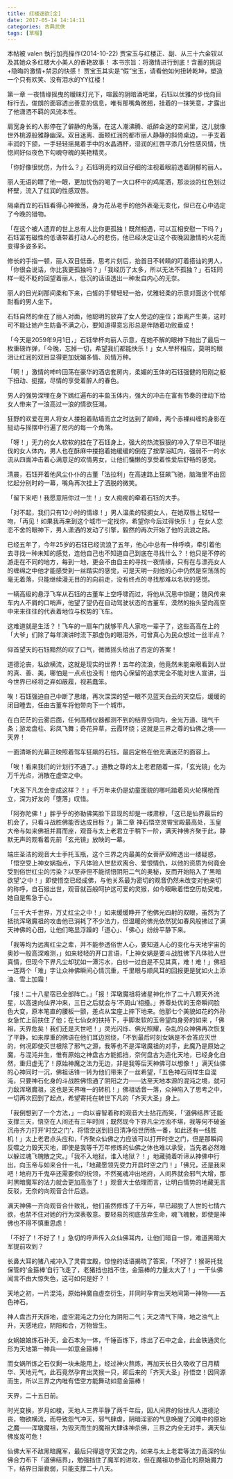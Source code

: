 ```yaml
---
title: 红楼逐欲[全]
date: 2017-05-14 14:14:11
categories: 古典武俠
tags: [草榴]
---
```

本帖被 valen 執行加亮操作(2014-10-22)
贾宝玉与红楼正、副、从三十六金钗以及其她众多红楼大小美人的香艳故事！
本书宗旨：将激情进行到底！含蓄的挑逗+隐晦的激情+禁忌的快感！
贾宝玉其实是“假”宝玉，请看他如何扭转乾坤，塑造一个只有欢笑、没有泪水的YY红楼！



第一章 一夜情缘摇曳的暧昧灯光下，喧嚣的阴暗酒吧里，石钰以优雅的步伐向目标行去，俊朗的面容透出善意的信息，唯有那嘴角微翘，挂着的一抹笑意，才露出了他潇洒不羁的风流本性。

肩宽身长的人影停在了僻静的角落，在这人潮沸腾、纸醉金迷的空间里，这儿就像世外桃源般雅静幽深。双目迷离、面颊红润的都市丽人静静的斜倚桌边，一手支着丰润的下颌，一手轻轻摇晃着手中的水晶酒杯，湿润的红唇平添几分性感风情，恍惚间好似夜色下勾魂夺魄的美艳精灵。

「你好像很忧伤，为什么？」石钰明亮的双目仔细的注视着眼前透着阴郁的丽人。

丽人无语的瞟了他一眼，更加忧伤的喝了一大口杯中的鸡尾酒，那淡淡的红色划过杯壁，流入了红润的性感双唇。

隔桌而立的石钰看得心神微荡，身为花丛老手的他外表毫无变化，但已在心中选定了今晚的猎物。

「在这个被人遗弃的世上总有人比你更孤独！既然相遇，可以互相安慰一下吗？」石钰富有磁性的低语带着打动人心的悲伤，他已经决定让这个夜晚因激情的火花而变得多姿多彩。

修长的手指一顿，丽人双目低垂，思考片刻后，抬首目不转睛的盯着搭讪的男人，「你很会说话，你比我更孤独吗？」「我经历了太多，所以无法不孤独？」石钰同样一眨不眨的回望着丽人，低沉的话语透出一种发自内心的无奈。

丽人的目光刹那间柔和下来，白皙的手臂轻轻一抬，优雅轻柔的示意对面这个忧郁耐看的男人坐下。

石钰自然的坐在了丽人对面，他聪明的放弃了女人旁边的座位；距离产生美，这时可不能让她产生防备不满之心，要知道得意忘形总是伴随着功败垂成！

「今天是2059年9月1日，」石钰举杯向丽人示意，在她不解的眼神下抛出了最后一枚重磅炸弹，「今晚，忘掉一切，希望我们都能快乐！」女人举杯相应，莫明的眼泪让红润的双目显得更加妩媚多情、风情万种。

「啊！」激情的呻吟回荡在豪华的酒店套房内，柔媚的玉体的石钰强健的阳刚之躯下扭动、挺摆，尽情的享受着醉人的春色。

男人的强势深埋在身下嫣红遍布的丰盈玉体内，强大的冲击在富有节奏的律动下给女人带来了一浪高过一浪的情欲狂潮。

狂野的欢爱在男人将女人搂抱着贴墙而立之时达到了颠峰，两个赤裸纠缠的身影在挺动与摇摆中行遍了房内的每一个角落。

「呀！」无力的女人软软的挂在了石钰身上，强大的热流狠狠的冲入了早已不堪挞伐的女人体内，男人也在酥麻中搂抱着她缓缓的倒在了按摩浴缸内，强弱不一的水流从四面冲击着心满意足的欢情男女，让他们慵懒的享受着性爱后舒畅的感觉。

清晨，石钰开着他风尘仆仆的古董「法拉利」在高速路上狂飙飞驰，脑海里不由回忆起分别时的一幕，嘴角再次挂上了洒脱的微笑。

「留下来吧！我愿意陪你过一生！」女人痴痴的牵着石钰的大手。

「对不起，我们只有12小时的情缘！」男人温柔的轻拥女人，在她双唇上轻轻一吻，「再见！如果我再来到这个城市一定找你，希望你今后过得快乐！」在女人恋恋不舍的眼神下，男人潇洒的发动了引擎，毅然的再次开始了他的流浪之路。

已经五年了，今年25岁的石钰已经流浪了五年，他心中总有一种呼唤，牵引着他去寻找一种未知的感觉，连他自己也不知道自己到底在寻找什么？！他只是不停的游走在不同的地方，每到一地，更会不由自主的寻找一夜情缘，只有在与漂亮女人的缠绵之中他才能感受到一丝踏实的感觉，可是天明一刻他的心中仍然是空荡荡的毫无着落，只能继续漫无目的的向前走，没有终点的寻找那难以名状的感觉。

一辆高级的悬浮飞车从石钰的古董车上空呼啸而过，将他从沉思中惊醒；随风传来车内人不屑的口哨声，他望了望仍在自动驾驶状态的古董车，漠然的抬头望向高空中来来往往的代表着地位与权势的飞车。

这难道就是生活？！飞车的一扇车门就够平凡人家吃一辈子了，这些高高在上的「大爷」们除了每年演讲时流下那虚伪的眼泪外，可曾真心为民众想过一丝半点？

仰首望天的石钰黯然的叹了口气，微微摇头给出了否定的答案！

道德沦丧，私欲横流，这就是现实的世界！五年的流浪，他竟然未能亲眼看到人世的真、善、美，哪怕是一点点也没有！他内心保留的追求完全不能对世人宣讲，当今世界已经将之弃如蔽履，视若蠢笨。

唉！石钰强迫自己中断了思绪，再次深深的望一眼不见蓝天白云的天空后，缓缓的闭目睡去，任由古董车将他带向下一个城市。

在白茫茫的云雾后面，任何高精仪器都测不到的结界空间内，金光万道、瑞气千条；游龙盘柱、彩凤飞舞；奇花异草，云霞环绕；这就是三界之尊的仙佛之境——天界！

一面清晰的光幕正映照着驾车狂飙的石钰，最后定格在他充满迷茫的面容上。

「唉！看来我们的计划行不通了。」道教之尊的太上老君随着一挥，「玄光镜」化为万千光点，消散在虚空之中。

「大圣下凡怎会变成这样？！」千万年来仍是幼童面貌的哪吒踏着风火轮横枪而立，深为好友的「堕落」叹惜。

「阿弥陀佛！」胖乎乎的弥勒佛笑脸下显现的却是一缕肃穆，「这已是仙界最后的机会了，只看斗战胜佛能否达成目标？」第二章 神石悟空灵霄宝殿最高处，玉皇大帝与如来佛祖并肩而座，观音与太上老君立于稍下一阶，满天神佛齐聚于此，静默无声的观看着先前「玄光镜」放映的一幕。

端庄圣洁的观音大士手托玉瓶，这个三界之内最美的女菩萨双眸透出一缕疑惑，「悟空受上神女娲指点，下凡体验人世悲欢离合、爱恨情仇，以他的资质为何竟会受到俗世红尘的污染？以至非但不能彻悟阴阳二气的奥秘，反而开始陷入了‘黑暗欲望’之中！」即使悟空已经成佛，与他关系最为密切的观音仍然未改变对他亲切的称呼，自石猴出世，观音就百般呵护这可爱的灵猴，如今眼瞅着悟空历劫受难，她自是焦急于心。

「三千大千世界，万丈红尘之中！」如来缓缓睁开了他佛光四射的双眼，虽然为了抵抗浑墩魔祖的攻击他已消耗了不少法力，但温暖的佛光依然犹如春风般拂过了满天神佛的心田，让他们略显浮躁的「道心」、「佛心」纷纷平静下来。

「我等均为远离红尘之辈，并不能参透俗世人心，要知道人心的变化与天地宇宙的奥妙一般高深难测，」如来轻轻的开口言语，「上神女娲是要斗战胜佛下凡体验人世真情，但现今下界凡尘却犹如一潭污水，白纱一过自是不见其真，难！难！」佛祖一连两个「难」字让众神佛瞬间心情沉重，千里眼与顺风耳的回报更是犹如火上添油、雪上加霜！

「报！二十八星宿已全部阵亡。」「报！浑墩魔祖将诸星神化作了二十八颗天外流星，以高速向仙界冲来，三日之后就会与‘不周山’相撞。」养尊处优的玉帝瞬间脸色大变，原本笔直的腰板一颤，差点从宝座上摔下地来。他那七个美貌如花的外孙女急忙上前扶住了他；在七仙女的扶持下，手脚发软的玉帝望向身旁的如来 ，「佛祖，天界危矣！我们还是灭世吧！」灵光闪烁、佛光照耀，杂乱的众神佛再次恢复了平静，如来厚重的佛语在他们耳边回绕，「不到最后时刻女娲是不会答应灭世的，何况即使灭世根除了邪气之源，我等也不是浑墩魔祖的对手，此魔乃是原始之魔，与混沌并生，惟有原始之神盘古方能抵挡，奈何盘古为造化天地，已经身化自然，重归虚无了！原始神魔之法力无边，非是我等后天神佛可以想像！」满天仙佛的心神同时一沉，佛祖话锋一转为他们带来了一丝希望，「五色神石同样生自混沌，只要神石化身的斗战胜佛悟通了阴阳之力——达至天地本源的混沌之境，就可力敌浑墩魔祖，这也是天界唯一的转机！」佛祖话音一落，众神陷入了思考之中，一切再次回到了起点，希望寄托在转世下凡的「齐天大圣」身上。

「我倒想到了一个方法，」一向以睿智着称的观音大士拈花而笑，「‘道佛结界’还能支撑三天，悟空在人间还有三年时间；既然现今下界凡尘污浊不堪，我等何不破釜沉舟齐力打开‘时空之门’，将悟空送到旧日清净俗世历练一番，如此还有一线胜机！」太上老君点头应和，「齐聚众仙佛之力应该可以打开时空之门，但是那瞬间反噬之力毁天灭地，即使是我等千万年修炼的仙佛之体也难以承受，当先者必然难以躲过魂飞魄散之灾。」「我不入地狱，谁入地狱？！」地藏骑着听谛从神佛中行出，向玉帝与如来合什一礼，「地藏愿领先受力开启时空之门！」「佛兄，还是我来吧！地府万千鬼卒还需要你的统领，不然冤魂冲出地府，人间界就会邪气大增，那时黑暗魔军的法力就会更加高涨了！」观音大士依理而言，让明白情势的地藏无言反驳，无奈的向观音合什后退。

满天神佛一齐向观音合什致礼，他们虽然修炼了千万年，早已超脱了人世的七情六欲，也禁不住对她的行为深表敬意。要轻易的彻底放弃生命，魂飞魄散，即使是神佛也不得不慎重思虑！

「不好了！不好了！」急切的呼声传入众仙佛耳内，让他们暗自一惊，难道黑暗大军提前攻到？

长鼻大耳的猪八戒冲入了灵霄宝殿，惊惶的话语揭晓了答案，「不好了！猴哥托我保管的‘金箍棒’自行飞走了，老猪挡也挡不住，金箍棒的力量太大了！」一干仙佛闻言不由大惊失色，这可如何是好？！

天地之初，一片混沌，原始神魔自虚空衍生，并同时孕育出天地间第一神物——五色神石。

神人盘古开天辟地，虚空混沌之力分化为阴阳二气；天之清气下降，地之浊气上升，天感地应，阴阳和合，万物皆生。

女娲娘娘炼石补天，金石本为一体，千锤百炼下，炼出了石中之金，此金铁通灵化形为天地第一神兵——如意金箍棒！

而女娲所炼之石仅剩一块未能用上，经过神火熬炼，再加天长日久吸收了日月精华、天地元气，此石竟然孕育出灵猴一只，即后来的「齐天大圣」孙悟空！因同源而生，所以三界之内唯有悟空方能舞动如意金箍棒！

天界，二十五日前。

时光变换，岁月如梭，天地人三界平静了两千年后，因人间界的俗世凡人道德沦丧，物欲横流，而导致怨气冲天，邪气肆虐，阴暗淫邪的气息唤醒了沉睡中的原始之魔——浑墩魔祖，为毁灭而生的魔祖大肆诛神杀佛，三界之内全无对手，满天仙佛岌岌可危！

仙佛大军不敌黑暗魔军，最后只得退守天宫之内，如来与太上老君等法力高深的仙佛合力布下「道佛结界」，勉强挡住了魔军的进攻，但在魔祖功参造化的原始魔力下，结界日渐衰弱，只能支撑二十八天。